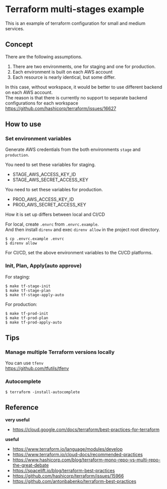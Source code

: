 # Terraform multi-stages example
This is an example of terraform configuration for small and medium services.

## Concept
There are the following assumptions.

1. There are two environments, one for staging and one for production.
2. Each environment is built on each AWS account
3. Each resource is nearly identical, but some differ.

In this case, without workspace, it would be better to use different backend on each AWS account.  
The reason is that there is currently no support to separate backend configurations for each workspace
https://github.com/hashicorp/terraform/issues/16627

## How to use
### Set environment variables
Generate AWS credentials from the both environments `stage` and `production`.

You need to set these variables for staging.
- STAGE_AWS_ACCESS_KEY_ID
- STAGE_AWS_SECRET_ACCESS_KEY

You need to set these variables for production.
- PROD_AWS_ACCESS_KEY_ID
- PROD_AWS_SECRET_ACCESS_KEY

How it is set up differs between local and CI/CD

For local, create `.envrc` from `.envrc.example`.  
And then install `direnv` and exec `direnv allow` in the project root directory.

```
$ cp .envrc.example .envrc
$ direnv allow
```

For CI/CD, set the above environment variables to the CI/CD platforms.

### Init, Plan, Apply(auto approve)
For staging:
```
$ make tf-stage-init
$ make tf-stage-plan
$ make tf-stage-apply-auto
```

For production:
```
$ make tf-prod-init
$ make tf-prod-plan
$ make tf-prod-apply-auto
```

## Tips
### Manage multiple Terraform versions locally
You can use `tfenv`  
https://github.com/tfutils/tfenv

### Autocomplete 
`$ terraform -install-autocomplete`

## Reference
**very useful**
- https://cloud.google.com/docs/terraform/best-practices-for-terraform

**useful**
- https://www.terraform.io/language/modules/develop
- https://www.terraform.io/cloud-docs/recommended-practices
- https://www.hashicorp.com/blog/terraform-mono-repo-vs-multi-repo-the-great-debate
- https://spacelift.io/blog/terraform-best-practices
- https://github.com/hashicorp/terraform/issues/15966
- https://github.com/antonbabenko/terraform-best-practices